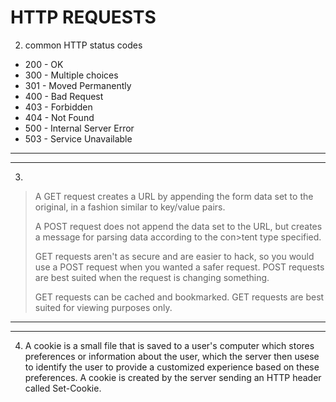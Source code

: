 
# HTTP REQUESTS

 2. common HTTP status codes
* 200 - OK
* 300 - Multiple choices
* 301 - Moved Permanently 
* 400 - Bad Request
* 403 - Forbidden
* 404 - Not Found
* 500 - Internal Server Error
* 503 - Service Unavailable
---
___
3.
>A GET request creates a URL by appending the form data set to the original, in a fashion similar to key/value pairs. 
>
>A POST request does not append the data set to the URL, but creates a message for parsing data according to the con>tent type specified. 
>
>GET requests aren't as secure and are easier to hack, so you would use a POST request when you wanted a safer request. POST requests are best suited when the request is changing something.
>
>GET requests can be cached and bookmarked. GET requests are best suited for viewing purposes only.  

---
---
4. A cookie is a small file that is saved to a user's computer which stores preferences or information about the user, which the server then usese to identify the user to provide a customized experience based on these preferences. A cookie is created by the server sending an HTTP header called Set-Cookie. 
